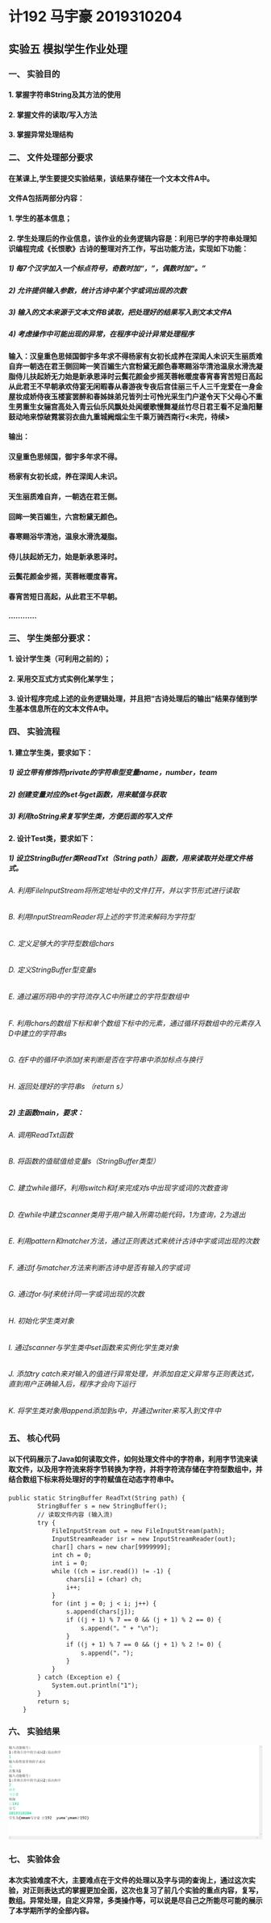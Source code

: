 # 计192 马宇豪 2019310204
## 实验五 模拟学生作业处理

### 一、	实验目的
#### 1.	掌握字符串String及其方法的使用
#### 2.	掌握文件的读取/写入方法
#### 3.	掌握异常处理结构

### 二、	文件处理部分要求
#### 在某课上,学生要提交实验结果，该结果存储在一个文本文件A中。
#### 文件A包括两部分内容：
#### 1.	学生的基本信息；
#### 2.	学生处理后的作业信息，该作业的业务逻辑内容是：利用已学的字符串处理知识编程完成《长恨歌》古诗的整理对齐工作，写出功能方法，实现如下功能：
##### 1)	每7个汉字加入一个标点符号，奇数时加“，”，偶数时加“。”
##### 2)	允许提供输入参数，统计古诗中某个字或词出现的次数
##### 3)	输入的文本来源于文本文件B读取，把处理好的结果写入到文本文件A
##### 4)	考虑操作中可能出现的异常，在程序中设计异常处理程序

#### 输入：汉皇重色思倾国御宇多年求不得杨家有女初长成养在深闺人未识天生丽质难自弃一朝选在君王侧回眸一笑百媚生六宫粉黛无颜色春寒赐浴华清池温泉水滑洗凝脂侍儿扶起娇无力始是新承恩泽时云鬓花颜金步摇芙蓉帐暖度春宵春宵苦短日高起从此君王不早朝承欢侍宴无闲暇春从春游夜专夜后宫佳丽三千人三千宠爱在一身金屋妆成娇侍夜玉楼宴罢醉和春姊妹弟兄皆列士可怜光采生门户遂令天下父母心不重生男重生女骊宫高处入青云仙乐风飘处处闻缓歌慢舞凝丝竹尽日君王看不足渔阳鼙鼓动地来惊破霓裳羽衣曲九重城阙烟尘生千乘万骑西南行<未完，待续>

#### 输出：
#### 汉皇重色思倾国，御宇多年求不得。
#### 杨家有女初长成，养在深闺人未识。
#### 天生丽质难自弃，一朝选在君王侧。
#### 回眸一笑百媚生，六宫粉黛无颜色。
#### 春寒赐浴华清池，温泉水滑洗凝脂。
#### 侍儿扶起娇无力，始是新承恩泽时。
#### 云鬓花颜金步摇，芙蓉帐暖度春宵。
#### 春宵苦短日高起，从此君王不早朝。
#### …………

### 三、	学生类部分要求：
#### 1.	设计学生类（可利用之前的）；
#### 2.	采用交互式方式实例化某学生；
#### 3.	设计程序完成上述的业务逻辑处理，并且把“古诗处理后的输出”结果存储到学生基本信息所在的文本文件A中。

### 四、	实验流程
#### 1.	建立学生类，要求如下：
##### 1)	设立带有修饰符private的字符串型变量name，number，team
##### 2)	创建变量对应的set与get函数，用来赋值与获取
##### 3)	利用toString来复写学生类，方便后面的写入文件
#### 2.	设计Test类，要求如下：
##### 1)	设立StringBuffer类ReadTxt（String path）函数，用来读取并处理文件格式。
###### A.	利用FileInputStream将所定地址中的文件打开，并以字节形式进行读取
###### B.	利用InputStreamReader将上述的字节流来解码为字符型
###### C.	定义足够大的字符型数组chars
###### D.	定义StringBuffer型变量s
###### E.	通过遍历将B中的字符流存入C中所建立的字符型数组中
###### F.	利用chars的数组下标和单个数组下标中的元素，通过循环将数组中的元素存入D中建立的字符串s
###### G.	在F中的循环中添加if来判断是否在字符串中添加标点与换行
###### H.	返回处理好的字符串s （return s）
##### 2)	主函数main，要求：
###### A.	调用ReadTxt函数
###### B.	将函数的值赋值给变量s（StringBuffer类型）
###### C.	建立while循环，利用switch和if来完成对s中出现字或词的次数查询
###### D.	在while中建立scanner类用于用户输入所需功能代码，1为查询，2为退出
###### E.	利用pattern和matcher方法，通过正则表达式来统计古诗中字或词出现的次数
###### F.	通过if与matcher方法来判断古诗中是否有输入的字或词
###### G.	通过for与if来统计同一字或词出现的次数
###### H.	初始化学生类对象
###### I.	通过scanner与学生类中set函数来实例化学生类对象
###### J.	添加try catch来对输入的值进行异常处理，并添加自定义异常与正则表达式，直到用户正确输入后，程序才会向下运行
###### K.	将学生类对象用append添加到s中，并通过writer来写入到文件中
### 五、	核心代码
#### 以下代码展示了Java如何读取文件，如何处理文件中的字符串，利用字节流来读取文件，以及用字符流来将字节转换为字符，并将字符流存储在字符型数组中，并结合数组下标来将处理好的字符赋值在动态字符串中。
```
public static StringBuffer ReadTxt(String path) {
        StringBuffer s = new StringBuffer();
        // 读取文件内容 (输入流)
        try {
            FileInputStream out = new FileInputStream(path);
            InputStreamReader isr = new InputStreamReader(out);
            char[] chars = new char[9999999];
            int ch = 0;
            int i = 0;
            while ((ch = isr.read()) != -1) {
                chars[i] = (char) ch;
                i++;
            }
            for (int j = 0; j < i; j++) {
                s.append(chars[j]);
                if ((j + 1) % 7 == 0 && (j + 1) % 2 == 0) {
                    s.append("。" + "\n");
                }
                if ((j + 1) % 7 == 0 && (j + 1) % 2 != 0) {
                    s.append("，");
                }
            }
        } catch (Exception e) {
            System.out.println("1");
        }
        return s;
    }
```
### 六、	实验结果
![实验结果截图1](https://github.com/mayuhao1023/JAVA5/blob/main/0df6fa4b939208285c91502d6ac4cf1.png)
### 七、	实验体会
#### 本次实验难度不大，主要难点在于文件的处理以及字与词的查询上，通过这次实验，对正则表达式的掌握更加全面，这次也复习了前几个实验的重点内容，复写，数组。异常处理，自定义异常，多类操作等，可以说是尽自己之所能尽可能的展示了本学期所学的全部内容。
